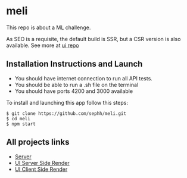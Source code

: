 # meli

This repo is about a ML challenge. 

As SEO is a requisite, the default build is SSR, but a CSR version is also available. See more at [ui repo](./ui)

## Installation Instructions and Launch

* You should have internet connection to run all API tests.
* You should be able to run a .sh file on the terminal
* You should have ports 4200 and 3000 available

To install and launching this app follow this steps:

```
$ git clone https://github.com/sephh/meli.git
$ cd meli
$ npm start
```

## All projects links

* [Server](./server)
* [UI Server Side Render](./ui-ssr)
* [UI Client Side Render](./ui)

